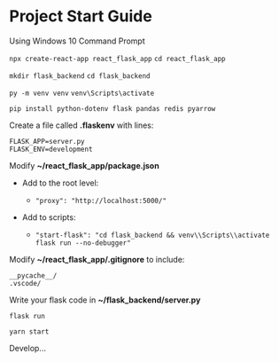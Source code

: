 # Project Start Guide

Using Windows 10 Command Prompt

`npx create-react-app react_flask_app`
`cd react_flask_app`

`mkdir flask_backend`
`cd flask_backend`

`py -m venv venv`
`venv\Scripts\activate`

`pip install python-dotenv flask pandas redis pyarrow`

Create a file called **.flaskenv** with lines:
```
FLASK_APP=server.py 
FLASK_ENV=development
```


Modify **~/react_flask_app/package.json**
- Add to the root level:
    - `"proxy": "http://localhost:5000/"`

- Add to scripts:
    - `"start-flask": "cd flask_backend && venv\\Scripts\\activate flask run --no-debugger"`


Modify **~/react_flask_app/.gitignore** to include:
```
__pycache__/
.vscode/
```


Write your flask code in **~/flask_backend/server.py**

`flask run`

`yarn start`

Develop...